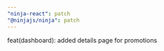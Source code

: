 ```yaml
---
"ninja-react": patch
"@ninjajs/ninja": patch
---
```


feat(dashboard): added details page for promotions
